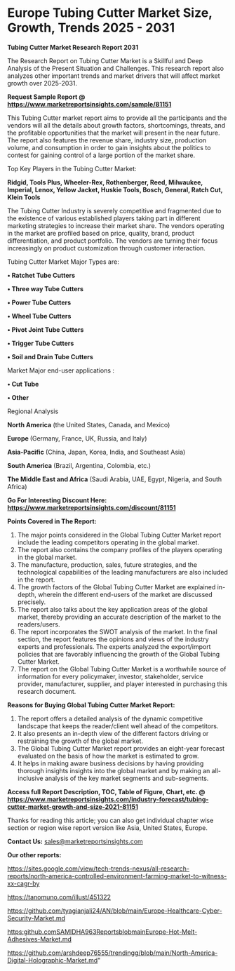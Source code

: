  # Europe Tubing Cutter Market Size, Growth, Trends 2025 - 2031

<strong>Tubing Cutter Market Research Report 2031</strong>

The Research Report on Tubing Cutter Market is a Skillful and Deep Analysis of the Present Situation and Challenges. This research report also analyzes other important trends and market drivers that will affect market growth over 2025-2031.

<strong>Request Sample Report @ <a href=https://www.marketreportsinsights.com/sample/81151>https://www.marketreportsinsights.com/sample/81151</a></strong>

This Tubing Cutter market report aims to provide all the participants and the vendors will all the details about growth factors, shortcomings, threats, and the profitable opportunities that the market will present in the near future. The report also features the revenue share, industry size, production volume, and consumption in order to gain insights about the politics to contest for gaining control of a large portion of the market share.

Top Key Players in the Tubing Cutter Market:

<strong>Ridgid, Tools Plus, Wheeler-Rex, Rothenberger, Reed, Milwaukee, Imperial, Lenox, Yellow Jacket, Huskie Tools, Bosch, General, Ratch Cut, Klein Tools</strong>

The Tubing Cutter Industry is severely competitive and fragmented due to the existence of various established players taking part in different marketing strategies to increase their market share. The vendors operating in the market are profiled based on price, quality, brand, product differentiation, and product portfolio. The vendors are turning their focus increasingly on product customization through customer interaction.

Tubing Cutter Market Major Types are:

<strong>• Ratchet Tube Cutters

• Three way Tube Cutters

• Power Tube Cutters

• Wheel Tube Cutters

• Pivot Joint Tube Cutters

• Trigger Tube Cutters

• Soil and Drain Tube Cutters</strong>

Market Major end-user applications :

<strong>• Cut Tube

• Other</strong>

Regional Analysis

</u><strong><b>North America</b></strong> (the United States, Canada, and Mexico)

<strong><b>Europe </b></strong>(Germany, France, UK, Russia, and Italy)

<strong><b>Asia-Pacific</b></strong> (China, Japan, Korea, India, and Southeast Asia)

<strong><b>South America</b></strong> (Brazil, Argentina, Colombia, etc.)

<strong><b>The Middle East and Africa</b></strong> (Saudi Arabia, UAE, Egypt, Nigeria, and South Africa)

<strong>Go For Interesting Discount Here: <a href=https://www.marketreportsinsights.com/discount/81151>https://www.marketreportsinsights.com/discount/81151</a></strong>

<strong>Points Covered in The Report:</strong>
<ol>
  <li>The major points considered in the Global Tubing Cutter Market report include the leading competitors operating in the global market.</li>
  <li>The report also contains the company profiles of the players operating in the global market.</li>
  <li>The manufacture, production, sales, future strategies, and the technological capabilities of the leading manufacturers are also included in the report.</li>
  <li>The growth factors of the Global Tubing Cutter Market are explained in-depth, wherein the different end-users of the market are discussed precisely.</li>
  <li>The report also talks about the key application areas of the global market, thereby providing an accurate description of the market to the readers/users.</li>
  <li>The report incorporates the SWOT analysis of the market. In the final section, the report features the opinions and views of the industry experts and professionals. The experts analyzed the export/import policies that are favorably influencing the growth of the Global Tubing Cutter Market.</li>
  <li>The report on the Global Tubing Cutter Market is a worthwhile source of information for every policymaker, investor, stakeholder, service provider, manufacturer, supplier, and player interested in purchasing this research document.</li>
</ol>
<strong>Reasons for Buying Global Tubing Cutter Market Report:</strong>

<ol>
  <li>The report offers a detailed analysis of the dynamic competitive landscape that keeps the reader/client well ahead of the competitors.</li>
  <li>It also presents an in-depth view of the different factors driving or restraining the growth of the global market.</li>
  <li>The Global Tubing Cutter Market report provides an eight-year forecast evaluated on the basis of how the market is estimated to grow.</li>
  <li>It helps in making aware business decisions by having providing thorough insights insights into the global market and by making an all-inclusive analysis of the key market segments and sub-segments.</li>
</ol>
<strong>Access full Report Description, TOC, Table of Figure, Chart, etc. @ <a href=https://www.marketreportsinsights.com/industry-forecast/tubing-cutter-market-growth-and-size-2021-81151>https://www.marketreportsinsights.com/industry-forecast/tubing-cutter-market-growth-and-size-2021-81151</a></strong>


Thanks for reading this article; you can also get individual chapter wise section or region wise report version like Asia, United States, Europe.

<strong>Contact Us:</strong>
sales@marketreportsinsights.com

<strong>Our other reports:</strong>

<a href=https://sites.google.com/view/tech-trends-nexus/all-research-reports/north-america-controlled-environment-farming-market-to-witness-xx-cagr-by>https://sites.google.com/view/tech-trends-nexus/all-research-reports/north-america-controlled-environment-farming-market-to-witness-xx-cagr-by</a>

<a href=https://tanomuno.com/illust/451322>https://tanomuno.com/illust/451322</a>

<a href=https://github.com/tyagianjali24/AN/blob/main/Europe-Healthcare-Cyber-Security-Market.md>https://github.com/tyagianjali24/AN/blob/main/Europe-Healthcare-Cyber-Security-Market.md</a>

<a href=https:github.comSAMIDHA963ReportsblobmainEurope-Hot-Melt-Adhesives-Market.md>https:github.comSAMIDHA963ReportsblobmainEurope-Hot-Melt-Adhesives-Market.md</a>

<a href=https://github.com/arshdeep76555/trendingg/blob/main/North-America-Digital-Holographic-Market.md>https://github.com/arshdeep76555/trendingg/blob/main/North-America-Digital-Holographic-Market.md</a>"
